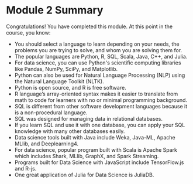 # Module 2 Summary
Congratulations! You have completed this module. At this point in the course, you know:

- You should select a language to learn depending on your needs, the problems you are trying to solve, and whom you are solving them for.
- The popular languages are Python, R, SQL, Scala, Java, C++, and Julia.
- For data science, you can use Python's scientific computing libraries like Pandas, NumPy, SciPy, and Matplotlib. 
- Python can also be used for Natural Language Processing (NLP) using the Natural Language Toolkit (NLTK). 
- Python is open source, and R is free software. 
- R language’s array-oriented syntax makes it easier to translate from math to code for learners with no or minimal programming background.
- SQL is different from other software development languages because it is a non-procedural language.
- SQL was designed for managing data in relational databases. 
- If you learn SQL and use it with one database, you can apply your SQL knowledge with many other databases easily.
- Data science tools built with Java include Weka, Java-ML, Apache MLlib, and Deeplearning4.
- For data science, popular program built with Scala is Apache Spark which includes Shark, MLlib, GraphX, and Spark Streaming.
- Programs built for Data Science with JavaScript include TensorFlow.js and R-js.
- One great application of Julia for Data Science is JuliaDB.
